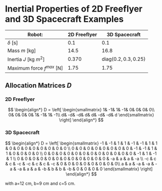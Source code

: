 # Inertial Properties of 2D Freeflyer and 3D Spacecraft Examples

| Robot:              | 2D Freeflyer | 3D Spacecraft |
| ---------------- | ------ | ---- |
| $\delta$ [s]       |   0.1   | 0.1 |
| Mass $m$ [kg]          |   14.5   | 16.8 |
| Inertia $J$ [kg $m^2$]   |  0.370   | diag($0.2,0.3,0.25$) |
| Maximum force $f^{max}$ [N] |  1.75   | 1.75 |

## Allocation Matrices $D$

### 2D Freeflyer

$$
\begin{align*}
    D = 
    \left[ \begin{smallmatrix}
        1& -1&  1& -1&  0&  0&  0&  0\\
        0&  0&  0&  0&  1& -1&  1& -1\\
        d& -d& -d&  d&  d& -d& -d&  d
    \end{smallmatrix} \right]
\end{align*}
$$

### 3D Spacecraft

$$
\begin{align*}
     D = 
    \left[ \begin{smallmatrix}
-1 & -1 & 1 & 1 & -1 & -1 & 1 & 1 & 0 & 0 & 0 & 0 & 0 & 0 & 0 & 0 \\ 
0 & 0 & 0 & 0 & 0 & 0 & 0 & 0 & -1 & -1 & 1 & 1 & 0 & 0 & 0 & 0 \\ 
0 & 0 & 0 & 0 & 0 & 0 & 0 & 0 & 0 & 0 & 0 & 0 & -1 & 1 & -1 & 1 \\ 
0 & 0 & 0 & 0 & 0 & 0 & 0 & 0 & 0 & 0 & 0 & 0 & -a & a & a & -a \\ 
-c & c & c & -c & -c & c & c & -c & 0 & 0 & 0 & 0 & 0 & 0 & 0 & 0\\ 
a & a & -a & -a & -a & -a & a & a & -b & b & b & -b & 0 & 0 & 0 & 0
     \end{smallmatrix} \right]
\end{align*}
$$

with a=12 cm, b=9 cm and c=5 cm.